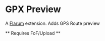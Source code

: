 # GPX Preview


A [Flarum](http://flarum.org) extension. 
Adds GPS Route preview 

** Requires FoF/Upload **